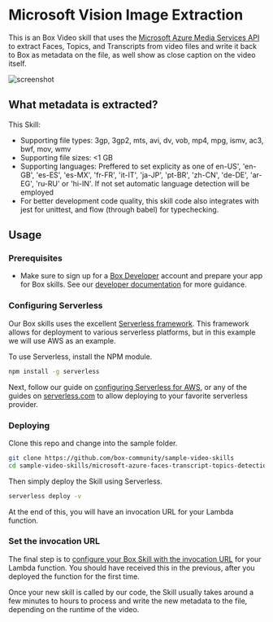 # Microsoft Vision Image Extraction

This is an Box Video skill that uses the [Microsoft Azure Media Services API](https://docs.microsoft.com/en-us/azure/media-services/latest/analyzing-video-audio-files-concept) to extract Faces, Topics, and Transcripts from video files and write it back to Box as metadata on the file, as well show as close caption on the video itself.

![screenshot](microsoft-video-screenshot.png)

## What metadata is extracted?

This Skill:

* Supporting file types: 3gp, 3gp2, mts, avi, dv, vob, mp4, mpg, ismv, ac3, bwf, mov, wmv
* Supporting file sizes: <1 GB
* Supporting languages: Preffered to set explicity as one of en-US', 'en-GB', 'es-ES', 'es-MX', 'fr-FR', 'it-IT', 'ja-JP', 'pt-BR', 'zh-CN', 'de-DE', 'ar-EG', 'ru-RU' or 'hi-IN'. If not set automatic language detection will be employed
* For better development code quality, this skill code also integrates with jest for unittest, and flow (through babel) for typechecking.

## Usage

### Prerequisites

* Make sure to sign up for a [Box Developer](https://developer.box.com/) account and prepare your app for Box skills. See our [developer documentation](https://developer.box.com/docs/box-skills) for more guidance.

### Configuring Serverless

Our Box skills uses the excellent [Serverless framework](https://serverless.com/). This framework allows for deployment to various serverless platforms, but in this example we will use AWS as an example.

To use Serverless, install the NPM module.

```bash
npm install -g serverless
```

Next, follow our guide on [configuring Serverless for AWS](../AWS_CONFIGURATION.md), or any of the guides on [serverless.com](https://serverless.com/) to allow deploying to your favorite serverless provider.

### Deploying

Clone this repo and change into the sample folder.

```bash
git clone https://github.com/box-community/sample-video-skills
cd sample-video-skills/microsoft-azure-faces-transcript-topics-detection
```

Then simply deploy the Skill using Serverless.

```bash
serverless deploy -v
```

At the end of this, you will have an invocation URL for your Lambda function.

### Set the invocation URL

The final step is to [configure your Box Skill with the invocation URL](https://developer.box.com/docs/configure-a-box-skill) for your Lambda function. You should have received this in the previous, after you deployed the function for the first time.

Once your new skill is called by our code, the Skill usually takes around a few minutes to hours to process and write the new metadata to the file, depending on the runtime of the video.
